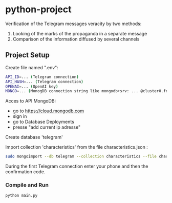 # python-project
Verification of the Telegram messages veracity by two methods:
1) Looking of the marks of the propaganda in a separate message
2) Comparison of the information diffused by several channels   

## Project Setup

Create file named ".env":
```sh
API_ID=... (Telegram connection)
API_HASH=... (Telegram connection)
OPENAI=... (OpenAI key)
MONGO=... (MonogDB connection string like mongodb+srv: ... @cluster0.fnbrrzu.mongodb.net/?retryWrites=true&w=majority
```

Acces to API MongoDB:
- go to https://cloud.mongodb.com 
- sign in 
- go to Database Deployments
- presse "add current ip adresse"

Create database 'telegram'

Import collection 'characteristics' from the file characteristics.json :

```sh
sudo mongoimport --db telegram --collection characteristics --file characteristics.json
```

During the first Telegram connection enter your phone and then the confirmation code.

### Compile and Run
```sh
python main.py
```
